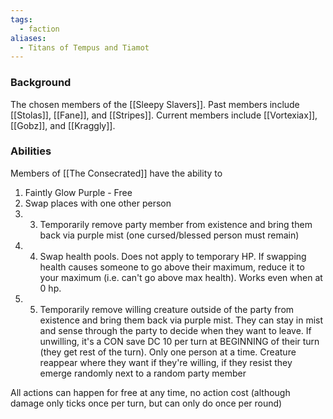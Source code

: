 ```yaml
---
tags:
  - faction
aliases:
  - Titans of Tempus and Tiamot
---
```

### Background

The chosen members of the [[Sleepy Slavers]].
Past members include [[Stolas]], [[Fane]], and [[Stripes]].
Current members include [[Vortexiax]], [[Gobz]], and [[Kraggly]].

### Abilities

Members of [[The Consecrated]] have the ability to 
1. Faintly Glow Purple - Free
2. Swap places with one other person
3. 3. Temporarily remove party member from existence and bring them back via purple mist (one cursed/blessed person must remain)
4. 4. Swap health pools. Does not apply to temporary HP. If swapping health causes someone to go above their maximum, reduce it to your maximum (i.e. can't go above max health). Works even when at 0 hp.
5. 5. Temporarily remove willing creature outside of the party from existence and bring them back via purple mist. They can stay in mist and sense through the party to decide when they want to leave. If unwilling, it's a CON save DC 10 per turn at BEGINNING of their turn (they get rest of the turn). Only one person at a time. Creature reappear where they want if they're willing, if they resist they emerge randomly next to a random party member

All actions can happen for free at any time, no action cost (although damage only ticks once per turn, but can only do once per round)
